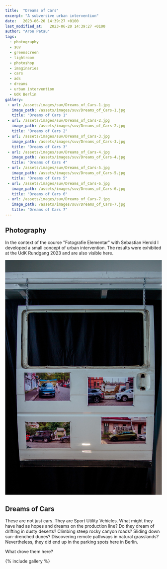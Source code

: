 ```yaml
---
title:  "Dreams of Cars"
excerpt: "A subversive urban intervention"
date:   2023-06-20 14:39:27 +0100
last_modified_at:   2023-06-20 14:39:27 +0100
author: "Aron Petau"
tags:
  - photography
  - suv
  - greenscreen
  - lightroom
  - photoshop
  - imaginaries
  - cars
  - ads
  - dreams
  - urban intervention
  - UdK Berlin
gallery:
 - url: /assets/images/suv/Dreams_of_Cars-1.jpg
   image_path: /assets/images/suv/Dreams_of_Cars-1.jpg
   title: "Dreams of Cars 1"
 - url: /assets/images/suv/Dreams_of_Cars-2.jpg
   image_path: /assets/images/suv/Dreams_of_Cars-2.jpg
   title: "Dreams of Cars 2"
 - url: /assets/images/suv/Dreams_of_Cars-3.jpg
   image_path: /assets/images/suv/Dreams_of_Cars-3.jpg
   title: "Dreams of Cars 3"
 - url: /assets/images/suv/Dreams_of_Cars-4.jpg
   image_path: /assets/images/suv/Dreams_of_Cars-4.jpg
   title: "Dreams of Cars 4"
 - url: /assets/images/suv/Dreams_of_Cars-5.jpg
   image_path: /assets/images/suv/Dreams_of_Cars-5.jpg
   title: "Dreams of Cars 5"
 - url: /assets/images/suv/Dreams_of_Cars-6.jpg
   image_path: /assets/images/suv/Dreams_of_Cars-6.jpg
   title: "Dreams of Cars 6"
 - url: /assets/images/suv/Dreams_of_Cars-7.jpg
   image_path: /assets/images/suv/Dreams_of_Cars-7.jpg
   title: "Dreams of Cars 7"
---
```


## Photography

In the context of the course "Fotografie Elementar" with Sebastian Herold I developed a small concept of urban intervention. The results were exhibited at the UdK Rundgang 2023 and are also visible here.

![The gallery piece](/assets/images/suv/suv_door-1.jpg)

## Dreams of Cars

These are not just cars.
They are Sport Utility Vehicles.
What might they have had as hopes and dreams on the production line?
Do they dream of drifting in dusty deserts?
Climbing steep rocky canyon roads?
Sliding down sun-drenched dunes?
Discovering remote pathways in natural grasslands?
Nevertheless, they did end up in the parking spots here in Berlin.

What drove them here?

{% include gallery  %}
